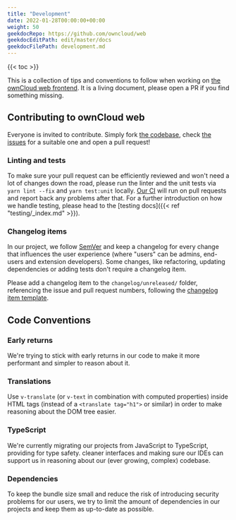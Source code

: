 ```yaml
---
title: "Development"
date: 2022-01-28T00:00:00+00:00
weight: 50
geekdocRepo: https://github.com/owncloud/web
geekdocEditPath: edit/master/docs
geekdocFilePath: development.md
---
```


{{< toc >}}

This is a collection of tips and conventions to follow when working on [the ownCloud web frontend](https://github.com/owncloud/web). 
It is a living document, please open a PR if you find something missing.

## Contributing to ownCloud web

Everyone is invited to contribute. Simply fork [the codebase](), check [the issues](https://github.com/owncloud/web/issues?q=is%3Aopen+is%3Aissue+label%3ATopic%3Agood-first-issue) for a suitable one and open a pull request!

### Linting and tests

To make sure your pull request can be efficiently reviewed and won't need a lot of changes down the road, please run the linter and the unit tests via `yarn lint --fix` and `yarn test:unit` locally. [Our CI](https://drone.owncloud.com/owncloud/web) will run on pull requests and report back any problems after that. For a further introduction on how we handle testing, please head to the [testing docs]({{< ref "testing/_index.md" >}}).

### Changelog items

In our project, we follow [SemVer](https://semver.org/) and keep a changelog for every change that influences the user experience (where "users" can be admins, end-users and extension developers).
Some changes, like refactoring, updating dependencies or adding tests don't require a changelog item.

Please add a changelog item to the `changelog/unreleased/` folder, referencing the issue and pull request numbers, following the [changelog item template](https://github.com/owncloud/web/blob/master/changelog/TEMPLATE). 

## Code Conventions

### Early returns

We're trying to stick with early returns in our code to make it more performant and simpler to reason about it.

### Translations

Use `v-translate` (or `v-text` in combination with computed properties) inside HTML tags (instead of a `<translate tag="h1">` or similar) in order to make reasoning about the DOM tree easier.

### TypeScript

We're currently migrating our projects from JavaScript to TypeScript, providing for type safety. cleaner interfaces and making sure our IDEs can support us in reasoning about our (ever growing, complex) codebase.

### Dependencies

To keep the bundle size small and reduce the risk of introducing security problems for our users, we try to limit the amount of dependencies in our projects and keep them as up-to-date as possible.
